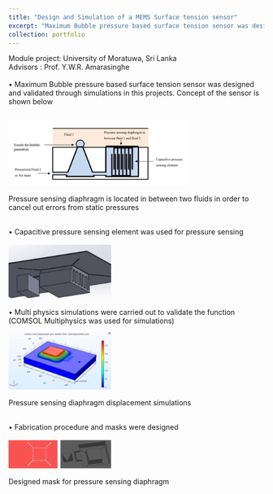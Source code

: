 ```yaml
---
title: "Design and Simulation of a MEMS Surface tension sensor"
excerpt: "Maximum Bubble pressure based surface tension sensor was designed and validated through simulations in this projects <br/><br/><img src='/images/Capture 10.JPG' style='width:60%'>"
collection: portfolio
---
```

Module project: University of Moratuwa, Sri Lanka<br/>
Advisors : Prof. Y.W.R. Amarasinghe<br/>
<br/>
• Maximum Bubble pressure based surface tension sensor was designed and validated through simulations in this projects. Concept of the sensor is shown below<br/>
<br/>
<div id="container"> 
     <img src="/images/Capture 4.JPG" style='width:70%' /> 
     <p id="text">Pressure sensing diaphragm is located in between two fluids in order to cancel out errors from static pressures</p> 
 </div>

<div>
  <br/>
• Capacitive pressure sensing element was used for pressure sensing<br/>
  <br/>
   <div id="container"> 
     <img src="/images/Capture 7.JPG" style='width:40%' /> 
     <p id="text">• Multi physics simulations were carried out to validate the function (COMSOL Multiphysics was used for simulations)</p> 
 </div>
 
  
  <div id="container"> 
     <img src="/images/Capture 8.JPG" style='width:40%' /> 
     <p id="text">Pressure sensing diaphragm displacement simulations</p> 
 </div>
   <br/>
• Fabrication procedure and masks were designed<br/>
  <br/>    
       <div id="container"> 
     <img src="/images/Capture 9.JPG" style='width:40%' /> 
     <p id="text">Designed mask for pressure sensing diaphragm</p> 
 </div>

